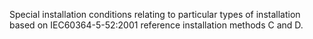 Special installation conditions relating to particular types of installation based on IEC60364-5-52:2001 reference installation methods C and D.